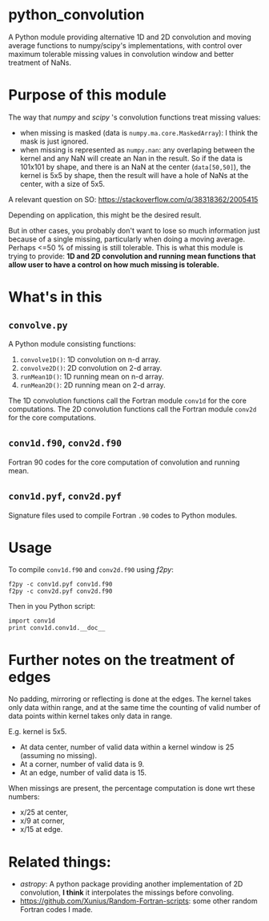 # python_convolution
A Python module providing alternative 1D and 2D convolution and moving average functions to numpy/scipy's implementations, with control over maximum tolerable missing values in convolution window and better treatment of NaNs.

# Purpose of this module

The way that *numpy* and *scipy* 's convolution functions treat missing values:

* when missing is masked (data is `numpy.ma.core.MaskedArray`): I think the mask is just ignored.
* when missing is represented as `numpy.nan`: any overlaping between the kernel and any NaN will create an Nan in the result. So if the data is 101x101 by shape, and there is an NaN at the center (`data[50,50]`), the kernel is 5x5 by shape, then the result will have a hole of NaNs at the center, with a size of 5x5.

A relevant question on SO: https://stackoverflow.com/q/38318362/2005415

Depending on application, this might be the desired result.

But in other cases, you probably don't want to lose so much information just because of a single missing, particularly when doing a moving average. Perhaps <=50 % of missing is still tolerable. This is what this module is trying to provide: **1D and 2D convolution and running mean functions that allow user to have a control on how much missing is tolerable.**


# What's in this

## `convolve.py`

A Python module consisting functions:

  1. `convolve1D()`: 1D convolution on n-d array.
  2. `convolve2D()`: 2D convolution on 2-d array.
  3. `runMean1D()`: 1D running mean on n-d array.
  4. `runMean2D()`: 2D running mean on 2-d array.
  
The 1D convolution functions call the Fortran module `conv1d` for the core computations.
The 2D convolution functions call the Fortran module `conv2d` for the core computations.

## `conv1d.f90`, `conv2d.f90`

Fortran 90 codes for the core computation of convolution and running mean.

## `conv1d.pyf`, `conv2d.pyf`

Signature files used to compile Fortran `.90` codes to Python modules.


# Usage

To compile `conv1d.f90` and `conv2d.f90` using *f2py*:

```
f2py -c conv1d.pyf conv1d.f90
f2py -c conv2d.pyf conv2d.f90
```
Then in you Python script:

```
import conv1d
print conv1d.conv1d.__doc__
```

# Further notes on the treatment of edges

No padding, mirroring or reflecting is done at the edges. The kernel takes only data within range, and at the same time the counting of valid number of data points within kernel takes only data in range.

E.g. kernel is 5x5. 

* At data center, number of valid data within a kernel window is 25 (assuming no missing).
* At a corner, number of valid data is 9.
* At an edge, number of valid data is 15.

When missings are present, the percentage computation is done wrt these numbers:

* x/25 at center,
* x/9 at corner,
* x/15 at edge.

# Related things:

* *astropy*: A python package providing another implementation of 2D convolution, **I think** it interpolates the missings before convoling.
* https://github.com/Xunius/Random-Fortran-scripts: some other random Fortran codes I made.

